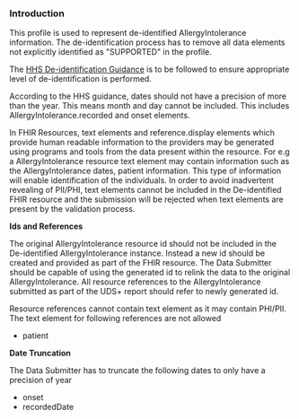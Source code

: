 

### Introduction

This profile is used to represent de-identified AllergyIntolerance information. The de-identification process has to remove all data elements not explicitly identified as "SUPPORTED" in the profile. 

The [HHS De-identification Guidance](https://www.hhs.gov/sites/default/files/ocr/privacy/hipaa/understanding/coveredentities/De-identification/hhs_deid_guidance.pdf) is to be followed to ensure appropriate level of de-identification is performed.

According to the HHS guidance, dates should not have a precision of more than the year. This means month and day cannot be included. This includes AllergyIntolerance.recorded and onset elements.

In FHIR Resources, text elements and reference.display elements which provide human readable information to the providers may be generated using programs and tools from the data present within the resource. For e.g a AllergyIntolerance resource text element may contain information such as the AllergyIntolerance dates, patient information. This type of information will enable identification of the individuals. In order to avoid inadvertent revealing of PII/PHI, text elements cannot be included in the De-identified FHIR resource and the submission will be rejected when text elements are present by the validation process.  

**Ids and References**

The original AllergyIntolerance resource id should not be included in the De-identified AllergyIntolerance instance. Instead a new id should be created and provided as part of the FHIR resource. The Data Submitter should be capable of using the generated id to relink the data to the original AllergyIntolerance. All resource references to the AllergyIntolerance submitted as part of the UDS+ report should refer to newly generated id.

Resource references cannot contain text element as it may contain PHI/PII. The text element for following references are not allowed

* patient


**Date Truncation** 

The Data Submitter has to truncate the following dates to only have a precision of year

* onset
* recordedDate 


